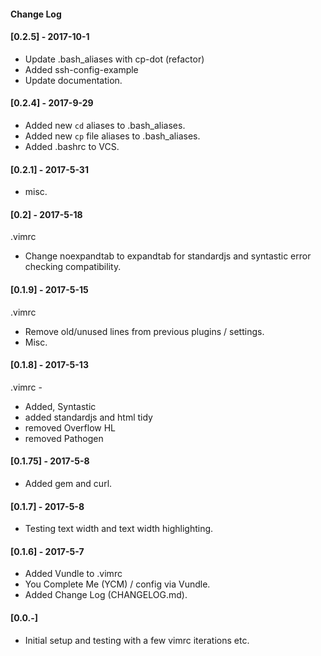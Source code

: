 #### Change Log

#### [0.2.5] - 2017-10-1
- Update .bash_aliases with cp-dot (refactor)
- Added ssh-config-example
- Update documentation.

#### [0.2.4] - 2017-9-29

- Added new `cd` aliases to .bash_aliases.
- Added new `cp` file aliases to .bash_aliases.
- Added .bashrc to VCS.

#### [0.2.1] - 2017-5-31

- misc. 


#### [0.2] - 2017-5-18

.vimrc

- Change noexpandtab to expandtab for standardjs and syntastic error checking compatibility.

#### [0.1.9] - 2017-5-15

.vimrc

- Remove old/unused lines from previous plugins / settings.
- Misc.

#### [0.1.8] - 2017-5-13

.vimrc - 

- Added, Syntastic
- added standardjs and html tidy
- removed Overflow HL
- removed Pathogen


#### [0.1.75] - 2017-5-8

- Added gem and curl.

#### [0.1.7] - 2017-5-8

- Testing text width and text width highlighting.

#### [0.1.6] - 2017-5-7

- Added Vundle to .vimrc
- You Complete Me (YCM) / config via Vundle.
- Added Change Log (CHANGELOG.md).

#### [0.0.-]

- Initial setup and testing with a few vimrc iterations etc.

